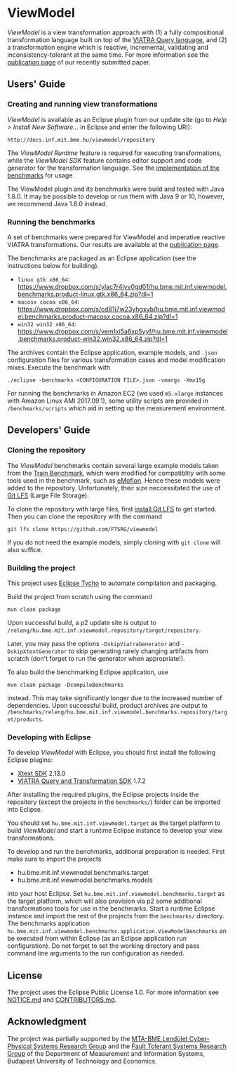 # ViewModel

*ViewModel* is a view transformation approach with (1) a fully compositional transformation language built on top of the [VIATRA Query language](https://www.eclipse.org/viatra/documentation/query-language.html), and (2) a transformation engine which is reactive, incremental, validating and inconsistency-tolerant at the same time. For more information see the [publication page](https://github.com/FTSRG/publication-pages/wiki/Incremental-View-Model-Synchronization-Using-Partial-Models) of our recently submitted paper.

## Users' Guide

### Creating and running view transformations

*ViewModel* is available as an Eclipse plugin from our update site (go to *Help > Install New Software...* in Eclipse and enter the following URI):

    http://docs.inf.mit.bme.hu/viewmodel/repository

The *ViewModel Runtime* feature is required for executing transformations, while the *ViewModel SDK* feature contains editor support and code generator for the transformation language. See the [implementation of the benchmarks](https://github.com/FTSRG/viewmodel/tree/master/benchmarks/plugins/hu.bme.mit.inf.viewmodel.benchmarks.viewmodel/src/hu/bme/mit/inf/viewmodel/benchmarks/viewmodel) for usage.

The ViewModel plugin and its benchmarks were build and tested with Java 1.8.0. It may be possible to develop or run them with Java 9 or 10, however, we recommend Java 1.8.0 instead. 

### Running the benchmarks

A set of benchmarks were prepared for ViewModel and imperative reactive VIATRA transformations. Our results are available at the [publication page](https://github.com/FTSRG/publication-pages/wiki/Incremental-View-Model-Synchronization-Using-Partial-Models).

The benchmarks are packaged as an Eclipse application (see the instructions below for building).

  * `linux gtk x86_64`: https://www.dropbox.com/s/ylac7r4iyv0gd01/hu.bme.mit.inf.viewmodel.benchmarks.product-linux.gtk.x86_64.zip?dl=1
  * `macosx cocoa x86_64`: https://www.dropbox.com/s/cd81j7w23yhgxyb/hu.bme.mit.inf.viewmodel.benchmarks.product-macosx.cocoa.x86_64.zip?dl=1
  * `win32 win32 x86_64`: https://www.dropbox.com/s/vem1xi5a6xp5yyf/hu.bme.mit.inf.viewmodel.benchmarks.product-win32.win32.x86_64.zip?dl=1

The archives contain the Eclipse application, example models, and `.json` configuration files for various transformation cases and model modification mixes. Execute the benchmark with

    ./eclipse -benchmarks <CONFIGURATION FILE>.json -vmargs -Xmx15g

For running the benchmarks in Amazon EC2 (we used `m5.xlarge` instances with Amazon Linux AMI 2017.09.1), some utility scripts are provided in `/benchmarks/scripts` which aid in setting up the measurement environment.

## Developers' Guide

### Cloning the repository

The *ViewModel* benchmarks contain several large example models taken from the [Train Benchmark](https://github.com/FTSRG/trainbenchmark), which were modified for compatiblity with some tools used in the benchmark, such as [eMoflon](https://emoflon.org/). Hence these models were added to the repository. Unfortunately, their size neccessitated the use of [Git LFS](https://git-lfs.github.com/) (Large File Storage).

To clone the repository with large files, first [install Git LFS](https://git-lfs.github.com/) to get started. Then you can clone the repository with the command

    git lfs clone https://github.com/FTSRG/viewmodel

If you do not need the example models, simply cloning with `git clone` will also suffice.

### Building the project

This project uses [Eclipse Tycho](https://www.eclipse.org/tycho/) to automate compilation and packaging.

Build the project from scratch using the command

    mvn clean package

Upon successful build, a p2 update site is output to `/releng/hu.bme.mit.inf.viewmodel.repository/target/repository`.

Later, you may pass the options `-DskipViatraGenerator` and `-DskipXtextGenerator` to skip generating rarely changing artifacts from scratch (don't forget to run the generator when appropriate!).

To also build the benchmarking Eclipse application, use

    mvn clean package -DcompileBenchmarks

instead. This may take significantly longer due to the increased number of dependencies. Upon successful build, product archives are output to `/benchmarks/releng/hu.bme.mit.inf.viewmodel.benchmarks.repository/target/products`.

### Developing with Eclipse

To develop *ViewModel* with Eclipse, you should first install the following Eclipse plugins:

  * [Xtext SDK](https://www.eclipse.org/Xtext/download.html) 2.13.0
  * [VIATRA Query and Transformation SDK](https://www.eclipse.org/viatra/downloads.html) 1.7.2

After installing the required plugins, the Eclipse projects inside the repository (except the projects in the `benchmarks/`) folder can be imported into Eclipse.

You should set `hu.bme.mit.inf.viewmodel.target` as the target platform to build *ViewModel* and start a runtime Eclipse instance to develop your view transformations.

To develop and run the benchmarks, additional preparation is needed. First make sure to import the projects

  * hu.bme.mit.inf.viewmodel.benchmarks.target
  * hu.bme.mit.inf.viewmodel.benchmarks.models

into your host Eclipse. Set `hu.bme.mit.inf.viewmodel.benchmarks.target` as the target platform, which will also provision via p2 some additional transformations tools for use in the benchmarks. Start a runtime Eclipse instance and import the rest of the projects from the `benchmarks/` directory. The benchmarks application `hu.bme.mit.inf.viewmodel.benchmarks.application.ViewModelBenchmarks` an be executed from within Eclipse (as an Eclipse application run configuration). Do not forget to set the working directory and pass command line arguments to the run configuration as needed.

## License

The project uses the Eclipse Public License 1.0. For more information see [NOTICE.md](https://github.com/FTSRG/viewmodel/blob/master/NOTICE.md) and [CONTRIBUTORS.md](https://github.com/FTSRG/viewmodel/blob/master/CONTRIBUTORS.md).

## Acknowledgment

The project was partially supported by the [MTA-BME Lendület Cyber-Physical Systems Research Group](http://lendulet.inf.mit.bme.hu/) and the [Fault Tolerant Systems Research Group](https://inf.mit.bme.hu/en) of the Department of Measurement and Information Systems, Budapest University of Technology and Economics.

